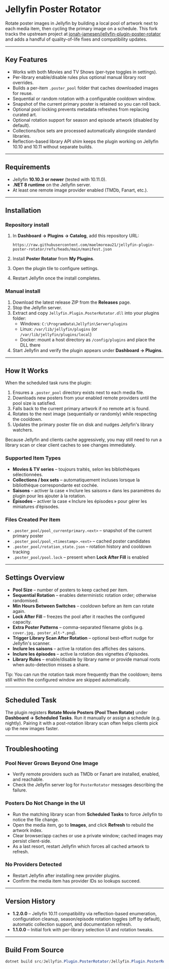 
# Jellyfin Poster Rotator

Rotate poster images in Jellyfin by building a local pool of artwork next to each media item, then cycling the primary image on a schedule. This fork tracks the upstream project at [jonah-jamesen/jellyfin-plugin-poster-rotator](https://github.com/jonah-jamesen/jellyfin-plugin-poster-rotator) and adds a handful of quality-of-life fixes and compatibility updates.

---

## Key Features

- Works with both Movies and TV Shows (per-type toggles in settings).
- Per-library enable/disable rules plus optional manual library root overrides.
- Builds a per-item `.poster_pool` folder that caches downloaded images for reuse.
- Sequential or random rotation with a configurable cooldown window.
- Snapshot of the current primary poster is retained so you can roll back.
- Optional pool locking prevents metadata refreshes from replacing curated art.
- Optional rotation support for season and episode artwork (disabled by default).
- Collections/box sets are processed automatically alongside standard libraries.
- Reflection-based library API shim keeps the plugin working on Jellyfin 10.10 and 10.11 without separate builds.

---

## Requirements

- Jellyfin **10.10.3 or newer** (tested with 10.11.0).
- **.NET 8 runtime** on the Jellyfin server.
- At least one remote image provider enabled (TMDb, Fanart, etc.).

---

## Installation

### Repository install

1. In **Dashboard → Plugins → Catalog**, add this repository URL:

   ```text
   https://raw.githubusercontent.com/maelmoreau21/jellyfin-plugin-poster-rotator/refs/heads/main/manifest.json
   ```

2. Install **Poster Rotator** from **My Plugins**.
3. Open the plugin tile to configure settings.
4. Restart Jellyfin once the install completes.

### Manual install

1. Download the latest release ZIP from the **Releases** page.
2. Stop the Jellyfin server.
3. Extract and copy `Jellyfin.Plugin.PosterRotator.dll` into your plugins folder:
   - Windows: `C:\ProgramData\Jellyfin\Server\plugins`
   - Linux: `/var/lib/jellyfin/plugins` (or `/var/lib/jellyfin/plugins/local`)
   - Docker: mount a host directory as `/config/plugins` and place the DLL there
4. Start Jellyfin and verify the plugin appears under **Dashboard → Plugins**.

---

## How It Works

When the scheduled task runs the plugin:

1. Ensures a `.poster_pool` directory exists next to each media file.
2. Downloads new posters from your enabled remote providers until the pool size is satisfied.
3. Falls back to the current primary artwork if no remote art is found.
4. Rotates to the next image (sequentially or randomly) while respecting the cooldown.
5. Updates the primary poster file on disk and nudges Jellyfin's library watchers.

Because Jellyfin and clients cache aggressively, you may still need to run a library scan or clear client caches to see changes immediately.

### Supported Item Types

- **Movies & TV series** – toujours traités, selon les bibliothèques sélectionnées.
- **Collections / box sets** – automatiquement incluses lorsque la bibliothèque correspondante est cochée.
- **Saisons** – activer la case « Inclure les saisons » dans les paramètres du plugin pour les ajouter à la rotation.
- **Épisodes** – activer la case « Inclure les épisodes » pour gérer les miniatures d’épisodes.

### Files Created Per Item

- `.poster_pool/pool_currentprimary.<ext>` – snapshot of the current primary poster
- `.poster_pool/pool_<timestamp>.<ext>` – cached poster candidates
- `.poster_pool/rotation_state.json` – rotation history and cooldown tracking
- `.poster_pool/pool.lock` – present when **Lock After Fill** is enabled

---

## Settings Overview

- **Pool Size** – number of posters to keep cached per item.
- **Sequential Rotation** – enables deterministic rotation order; otherwise randomised.
- **Min Hours Between Switches** – cooldown before an item can rotate again.
- **Lock After Fill** – freezes the pool after it reaches the configured capacity.
- **Extra Poster Patterns** – comma-separated filename globs (e.g. `cover.jpg, poster_alt-*.png`).
- **Trigger Library Scan After Rotation** – optional best-effort nudge for Jellyfin's scanner.
- **Inclure les saisons** – active la rotation des affiches des saisons.
- **Inclure les épisodes** – active la rotation des vignettes d'épisodes.
- **Library Rules** – enable/disable by library name or provide manual roots when auto-detection misses a share.

Tip: You can run the rotation task more frequently than the cooldown; items still within the configured window are skipped automatically.

---

## Scheduled Task

The plugin registers **Rotate Movie Posters (Pool Then Rotate)** under **Dashboard → Scheduled Tasks**. Run it manually or assign a schedule (e.g. nightly). Pairing it with a post-rotation library scan often helps clients pick up the new images faster.

---

## Troubleshooting

### Pool Never Grows Beyond One Image

- Verify remote providers such as TMDb or Fanart are installed, enabled, and reachable.
- Check the Jellyfin server log for `PosterRotator` messages describing the failure.

### Posters Do Not Change in the UI

- Run the matching library scan from **Scheduled Tasks** to force Jellyfin to notice the file change.
- Open the media item, go to **Images**, and click **Refresh** to rebuild the artwork index.
- Clear browser/app caches or use a private window; cached images may persist client-side.
- As a last resort, restart Jellyfin which forces all cached artwork to refresh.

### No Providers Detected

- Restart Jellyfin after installing new provider plugins.
- Confirm the media item has provider IDs so lookups succeed.

---

## Version History

- **1.2.0.0** – Jellyfin 10.11 compatibility via reflection-based enumeration, configuration cleanup, season/episode rotation toggles (off by default), automatic collection support, and documentation refresh.
- **1.1.0.0** – Initial fork with per-library selection UI and rotation tweaks.

---

## Build From Source

```powershell
dotnet build src/Jellyfin.Plugin.PosterRotator/Jellyfin.Plugin.PosterRotator.csproj -c Release
```
